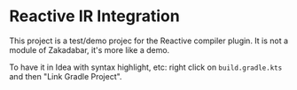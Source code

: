 # Reactive IR Integration

This project is a test/demo projec for the Reactive compiler plugin. 
It is not a module of Zakadabar, it's more like a demo.

To have it in Idea with syntax highlight, etc: right click on `build.gradle.kts` 
and then "Link Gradle Project".